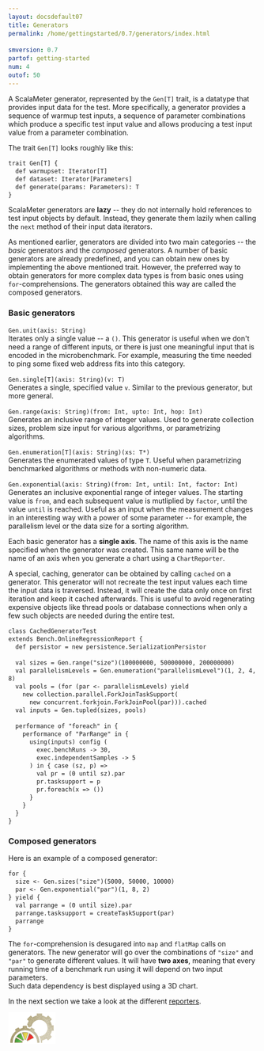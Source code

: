 ```yaml
---
layout: docsdefault07
title: Generators
permalink: /home/gettingstarted/0.7/generators/index.html

smversion: 0.7
partof: getting-started
num: 4
outof: 50
---
```



A ScalaMeter generator, represented by the `Gen[T]` trait, is a datatype that
provides input data for the test.
More specifically, a generator provides a sequence of warmup test inputs,
a sequence of parameter combinations which produce a specific test input value and
allows producing a test input value from a parameter combination.

The trait `Gen[T]` looks roughly like this:

    trait Gen[T] {
      def warmupset: Iterator[T]
      def dataset: Iterator[Parameters]
      def generate(params: Parameters): T
    }

ScalaMeter generators are **lazy** --
they do not internally hold references to test input objects by default.
Instead, they generate them lazily when calling the `next` method
of their input data iterators.

As mentioned earlier, generators are divided into two main categories -- the
*basic* generators and the *composed* generators.
A number of basic generators are already predefined, and you can obtain
new ones by implementing the above mentioned trait.
However, the preferred way to obtain generators for more complex data types
is from basic ones using `for`-comprehensions.
The generators obtained this way are called the composed generators.


### Basic generators

`Gen.unit(axis: String)`
<br/>
Iterates only a single value -- a `()`.
This generator is useful when we don't need a range of different inputs,
or there is just one meaningful input that is encoded in the microbenchmark.
For example, measuring the time needed to ping some fixed web address fits
into this category.

`Gen.single[T](axis: String)(v: T)`
<br/>
Generates a single, specified value `v`.
Similar to the previous generator, but more general.

`Gen.range(axis: String)(from: Int, upto: Int, hop: Int)`
<br/>
Generates an inclusive range of integer values.
Used to generate collection sizes, problem size input for various algorithms,
or parametrizing algorithms.

`Gen.enumeration[T](axis: String)(xs: T*)`
<br/>
Generates the enumerated values of type `T`.
Useful when parametrizing benchmarked algorithms or methods with
non-numeric data.

`Gen.exponential(axis: String)(from: Int, until: Int, factor: Int)`
<br/>
Generates an inclusive exponential range of integer values.
The starting value is `from`, and each subsequent value is mutliplied
by `factor`, until the value `until` is reached.
Useful as an input when the measurement changes in an interesting way
with a power of some parameter -- for example, the parallelism level
or the data size for a sorting algorithm.

Each basic generator has a **single axis**.
The name of this axis is the name specified when the generator was created.
This same name will be the name of an axis when you generate a chart using
a `ChartReporter`.

A special, caching, generator can be obtained by calling `cached` on a generator.
This generator will not recreate the test input values each time the input
data is traversed.
Instead, it will create the data only once on first iteration and keep it
cached afterwards.
This is useful to avoid regenerating expensive objects
like thread pools or database connections
when only a few such objects are needed during the entire test.

    class CachedGeneratorTest
    extends Bench.OnlineRegressionReport {
      def persistor = new persistence.SerializationPersistor
    
      val sizes = Gen.range("size")(100000000, 500000000, 200000000)
      val parallelismLevels = Gen.enumeration("parallelismLevel")(1, 2, 4, 8)
      val pools = (for (par <- parallelismLevels) yield
        new collection.parallel.ForkJoinTaskSupport(
          new concurrent.forkjoin.ForkJoinPool(par))).cached
      val inputs = Gen.tupled(sizes, pools)
    
      performance of "foreach" in {
        performance of "ParRange" in {
          using(inputs) config (
            exec.benchRuns -> 30,
            exec.independentSamples -> 5
          ) in { case (sz, p) =>
            val pr = (0 until sz).par
            pr.tasksupport = p
            pr.foreach(x => ())
          }
        }
      }
    }


### Composed generators

Here is an example of a composed generator:

    for {
      size <- Gen.sizes("size")(5000, 50000, 10000)
      par <- Gen.exponential("par")(1, 8, 2)
    } yield {
      val parrange = (0 until size).par
      parrange.tasksupport = createTaskSupport(par)
      parrange
    }

The `for`-comprehension is desugared into `map` and `flatMap` calls on
generators.
The new generator will go over the combinations of `"size"` and `"par"`
to generate different values.
It will have **two axes**, meaning that every running time
of a benchmark run using it will depend on two input parameters.
<br/>
Such data dependency is best displayed using a 3D chart.

In the next section we take a look at the different
[reporters](/home/gettingstarted/0.7/reporters/).




<div class="imagenoframe">
  <img src="/resources/images/logo-yellow-small.png"></img>
</div>



















